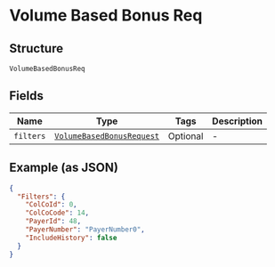 
# Volume Based Bonus Req

## Structure

`VolumeBasedBonusReq`

## Fields

| Name | Type | Tags | Description |
|  --- | --- | --- | --- |
| `filters` | [`VolumeBasedBonusRequest`](../../doc/models/volume-based-bonus-request.md) | Optional | - |

## Example (as JSON)

```json
{
  "Filters": {
    "ColCoId": 0,
    "ColCoCode": 14,
    "PayerId": 48,
    "PayerNumber": "PayerNumber0",
    "IncludeHistory": false
  }
}
```

